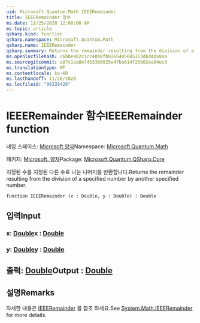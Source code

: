 ```yaml
---
uid: Microsoft.Quantum.Math.IEEERemainder
title: IEEERemainder 함수
ms.date: 11/25/2020 12:00:00 AM
ms.topic: article
qsharp.kind: function
qsharp.namespace: Microsoft.Quantum.Math
qsharp.name: IEEERemainder
qsharp.summary: Returns the remainder resulting from the division of a specified number by another specified number.
ms.openlocfilehash: c6bbe902c1cc48b8fb9265405605113dbd4da9aa
ms.sourcegitcommit: a87c1aa8e7453360025e47ba614f25b02ea84ec3
ms.translationtype: MT
ms.contentlocale: ko-KR
ms.lasthandoff: 11/26/2020
ms.locfileid: "96228426"
---
```

# <a name="ieeeremainder-function"></a><span data-ttu-id="a7646-102">IEEERemainder 함수</span><span class="sxs-lookup"><span data-stu-id="a7646-102">IEEERemainder function</span></span>

<span data-ttu-id="a7646-103">네임 스페이스: [Microsoft 양자](xref:Microsoft.Quantum.Math)</span><span class="sxs-lookup"><span data-stu-id="a7646-103">Namespace: [Microsoft.Quantum.Math](xref:Microsoft.Quantum.Math)</span></span>

<span data-ttu-id="a7646-104">패키지: [Microsoft. 양자](https://nuget.org/packages/Microsoft.Quantum.QSharp.Core)</span><span class="sxs-lookup"><span data-stu-id="a7646-104">Package: [Microsoft.Quantum.QSharp.Core](https://nuget.org/packages/Microsoft.Quantum.QSharp.Core)</span></span>


<span data-ttu-id="a7646-105">지정된 수를 지정된 다른 수로 나눈 나머지를 반환합니다.</span><span class="sxs-lookup"><span data-stu-id="a7646-105">Returns the remainder resulting from the division of a specified number by another specified number.</span></span>

```qsharp
function IEEERemainder (x : Double, y : Double) : Double
```


## <a name="input"></a><span data-ttu-id="a7646-106">입력</span><span class="sxs-lookup"><span data-stu-id="a7646-106">Input</span></span>

### <a name="x--double"></a><span data-ttu-id="a7646-107">x: [Double](xref:microsoft.quantum.lang-ref.double)</span><span class="sxs-lookup"><span data-stu-id="a7646-107">x : [Double](xref:microsoft.quantum.lang-ref.double)</span></span>




### <a name="y--double"></a><span data-ttu-id="a7646-108">y: [Double](xref:microsoft.quantum.lang-ref.double)</span><span class="sxs-lookup"><span data-stu-id="a7646-108">y : [Double](xref:microsoft.quantum.lang-ref.double)</span></span>





## <a name="output--double"></a><span data-ttu-id="a7646-109">출력: [Double](xref:microsoft.quantum.lang-ref.double)</span><span class="sxs-lookup"><span data-stu-id="a7646-109">Output : [Double](xref:microsoft.quantum.lang-ref.double)</span></span>



## <a name="remarks"></a><span data-ttu-id="a7646-110">설명</span><span class="sxs-lookup"><span data-stu-id="a7646-110">Remarks</span></span>

<span data-ttu-id="a7646-111">자세한 내용은 [IEEERemainder](https://docs.microsoft.com/dotnet/api/system.math.ieeeremainder) 를 참조 하세요.</span><span class="sxs-lookup"><span data-stu-id="a7646-111">See [System.Math.IEEERemainder](https://docs.microsoft.com/dotnet/api/system.math.ieeeremainder) for more details.</span></span>